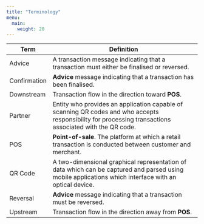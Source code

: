 ```yaml
---
title: "Terminology"
menu:
  main:
    weight: 20
---
```


Term 	| Definition
------|---------------------------------------------------------------------------------------------
Advice | A transaction message indicating that a transaction must either be finalised or reversed.
Confirmation | __Advice__ message indicating that a transaction has been finalised.
Downstream | Transaction flow in the direction toward __POS__.
Partner | Entity who provides an application capable of scanning QR codes and who accepts responsibility for processing transactions associated with the QR code.
POS | __Point-of-sale__. The platform at which a retail transaction is conducted between customer and merchant.
QR Code | A two-dimensional graphical representation of data which can be captured and parsed using mobile applications which interface with an optical device.
Reversal | __Advice__ message indicating that a transaction must be reversed.
Upstream | Transaction flow in the direction away from __POS__.
